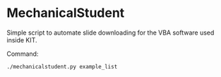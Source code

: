 # MechanicalStudent

Simple script to automate slide downloading for the VBA software
used inside KIT.

Command:

    ./mechanicalstudent.py example_list


